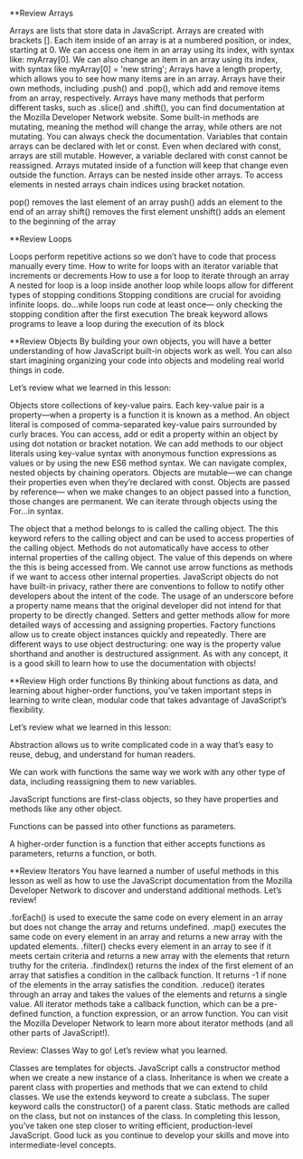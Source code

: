 **Review Arrays

Arrays are lists that store data in JavaScript.
Arrays are created with brackets [].
Each item inside of an array is at a numbered position, or index, starting at 0.
We can access one item in an array using its index, with syntax like: myArray[0].
We can also change an item in an array using its index, with syntax like myArray[0] = 'new string';
Arrays have a length property, which allows you to see how many items are in an array.
Arrays have their own methods, including .push() and .pop(), which add and remove items from an array, respectively.
Arrays have many methods that perform different tasks, such as .slice() and .shift(), you can find documentation at the Mozilla Developer Network website.
Some built-in methods are mutating, meaning the method will change the array, while others are not mutating. You can always check the documentation.
Variables that contain arrays can be declared with let or const. Even when declared with const, arrays are still mutable. However, a variable declared with const cannot be reassigned.
Arrays mutated inside of a function will keep that change even outside the function.
Arrays can be nested inside other arrays.
To access elements in nested arrays chain indices using bracket notation.

pop() removes the last element of an array
push() adds an element to the end of an array
shift() removes the first element
unshift() adds an element to the beginning of the array

**Review Loops

Loops perform repetitive actions so we don’t have to code that process manually every time.
How to write for loops with an iterator variable that increments or decrements
How to use a for loop to iterate through an array
A nested for loop is a loop inside another loop
while loops allow for different types of stopping conditions
Stopping conditions are crucial for avoiding infinite loops.
do...while loops run code at least once— only checking the stopping condition after the first execution
The break keyword allows programs to leave a loop during the execution of its block

**Review Objects 
By building your own objects, you will have a better understanding of how JavaScript built-in objects work as well. You can also start imagining organizing your code into objects and modeling real world things in code.

Let’s review what we learned in this lesson:

Objects store collections of key-value pairs.
Each key-value pair is a property—when a property is a function it is known as a method.
An object literal is composed of comma-separated key-value pairs surrounded by curly braces.
You can access, add or edit a property within an object by using dot notation or bracket notation.
We can add methods to our object literals using key-value syntax with anonymous function expressions as values or by using the new ES6 method syntax.
We can navigate complex, nested objects by chaining operators.
Objects are mutable—we can change their properties even when they’re declared with const.
Objects are passed by reference— when we make changes to an object passed into a function, those changes are permanent.
We can iterate through objects using the For...in syntax.

The object that a method belongs to is called the calling object.
The this keyword refers to the calling object and can be used to access properties of the calling object.
Methods do not automatically have access to other internal properties of the calling object.
The value of this depends on where the this is being accessed from.
We cannot use arrow functions as methods if we want to access other internal properties.
JavaScript objects do not have built-in privacy, rather there are conventions to follow to notify other developers about the intent of the code.
The usage of an underscore before a property name means that the original developer did not intend for that property to be directly changed.
Setters and getter methods allow for more detailed ways of accessing and assigning properties.
Factory functions allow us to create object instances quickly and repeatedly.
There are different ways to use object destructuring: one way is the property value shorthand and another is destructured assignment.
As with any concept, it is a good skill to learn how to use the documentation with objects!

**Review High order functions
By thinking about functions as data, and learning about higher-order functions, you’ve taken important steps in learning to write clean, modular code that takes advantage of JavaScript’s flexibility.

Let’s review what we learned in this lesson:

Abstraction allows us to write complicated code in a way that’s easy to reuse, debug, and understand for human readers.

We can work with functions the same way we work with any other type of data, including reassigning them to new variables.

JavaScript functions are first-class objects, so they have properties and methods like any other object.

Functions can be passed into other functions as parameters.

A higher-order function is a function that either accepts functions as parameters, returns a function, or both.

**Review Iterators
You have learned a number of useful methods in this lesson as well as how to use the JavaScript documentation from the Mozilla Developer Network to discover and understand additional methods. Let’s review!

.forEach() is used to execute the same code on every element in an array but does not change the array and returns undefined.
.map() executes the same code on every element in an array and returns a new array with the updated elements.
.filter() checks every element in an array to see if it meets certain criteria and returns a new array with the elements that return truthy for the criteria.
.findIndex() returns the index of the first element of an array that satisfies a condition in the callback function. It returns -1 if none of the elements in the array satisfies the condition.
.reduce() iterates through an array and takes the values of the elements and returns a single value.
All iterator methods take a callback function, which can be a pre-defined function, a function expression, or an arrow function.
You can visit the Mozilla Developer Network to learn more about iterator methods (and all other parts of JavaScript!).

Review: Classes
Way to go! Let’s review what you learned.

Classes are templates for objects.
JavaScript calls a constructor method when we create a new instance of a class.
Inheritance is when we create a parent class with properties and methods that we can extend to child classes.
We use the extends keyword to create a subclass.
The super keyword calls the constructor() of a parent class.
Static methods are called on the class, but not on instances of the class.
In completing this lesson, you’ve taken one step closer to writing efficient, production-level JavaScript. Good luck as you continue to develop your skills and move into intermediate-level concepts.

